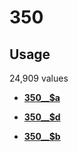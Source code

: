 # 350

## Usage

24,909 values

-   **[350\_\_$a](../../tags/350/350__a-1.md)**  

-   **[350\_\_$d](../../tags/350/350__d-2.md)**  

-   **[350\_\_$b](../../tags/350/350__b-3.md)**  


